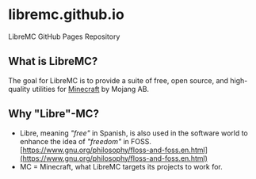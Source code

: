 # libremc.github.io
LibreMC GitHub Pages Repository

## What is LibreMC?
The goal for LibreMC is to provide a suite of free, open source, and high-quality utilities for [Minecraft](https://minecraft./) by Mojang AB.

## Why "Libre"-MC?
- Libre, meaning *"free"* in Spanish, is also used in the software world to enhance the idea of *"freedom"* in FOSS. [https://www.gnu.org/philosophy/floss-and-foss.en.html](https://www.gnu.org/philosophy/floss-and-foss.en.html)
- MC = Minecraft, what LibreMC targets its projects to work for.